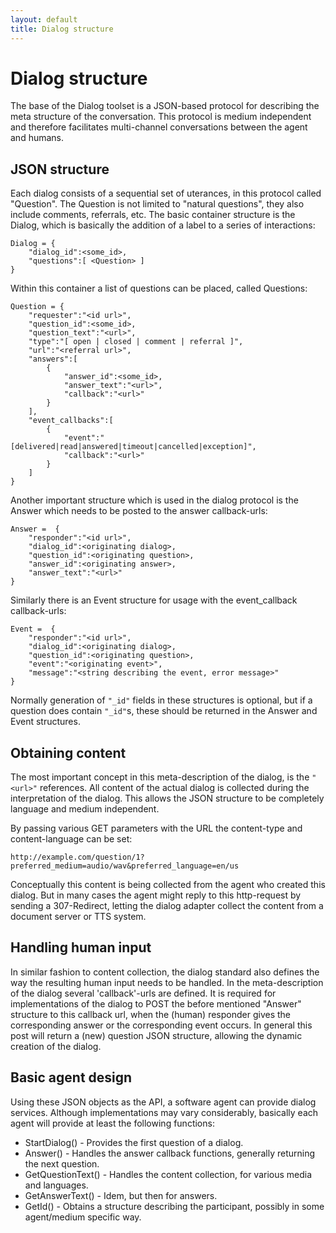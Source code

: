 ```yaml
---
layout: default
title: Dialog structure
---
```


# Dialog structure

The base of the Dialog toolset is a JSON-based protocol for describing the meta structure of the conversation. This protocol is medium independent and therefore facilitates multi-channel conversations between the agent and humans.

## JSON structure
Each dialog consists of a sequential set of uterances, in this protocol called "Question". The Question is not limited to "natural questions", they also include comments, referrals, etc.
The basic container structure is the Dialog, which is basically the addition of a label to a series of interactions:

	Dialog = {
		"dialog_id":<some_id>,
		"questions":[ <Question> ]
	}

Within this container a list of questions can be placed, called Questions:

	Question = {
		"requester":"<id url>",
		"question_id":<some_id>,
		"question_text":"<url>",
		"type":"[ open | closed | comment | referral ]",
		"url":"<referral url>",
		"answers":[
			{ 
				"answer_id":<some_id>,
				"answer_text":"<url>",
				"callback":"<url>"
			}
		],
		"event_callbacks":[
			{
				"event":"[delivered|read|answered|timeout|cancelled|exception]",
				"callback":"<url>"
			}
		]
	}

Another important structure which is used in the dialog protocol is the Answer which needs to be posted to the answer callback-urls:

	Answer =  {
		"responder":"<id url>",
		"dialog_id":<originating dialog>,
		"question_id":<originating question>,
		"answer_id":<originating answer>,
		"answer_text":"<url>"
	}

Similarly there is an Event structure for usage with the event_callback callback-urls:

	Event =  {
		"responder":"<id url>",
		"dialog_id":<originating dialog>,
		"question_id":<originating question>,
		"event":"<originating event>",
		"message":"<string describing the event, error message>"
	}

Normally generation of `"_id"` fields in these structures is optional, but if a question does contain `"_id"`s, these should be returned in the Answer and Event structures.

## Obtaining content
The most important concept in this meta-description of the dialog, is the `"<url>"` references. All content of the actual dialog is collected during the interpretation of the dialog. This allows the JSON structure to be completely language and medium independent. 

By passing various GET parameters with the URL the content-type and content-language can be set:

	http://example.com/question/1?preferred_medium=audio/wav&preferred_language=en/us
	
Conceptually this content is being collected from the agent who created this dialog. But in many cases the agent might reply to this http-request by sending a 307-Redirect, letting the dialog adapter collect the content from a document server or TTS system.

## Handling human input
In similar fashion to content collection, the dialog standard also defines the way the resulting human input needs to be handled. In the meta-description of the dialog several 'callback'-urls are defined.
It is required for implementations of the dialog to POST the before mentioned "Answer" structure to this callback url, when the (human) responder gives the corresponding answer or the corresponding event occurs. In general this post will return a (new) question JSON structure, allowing the dynamic creation of the dialog.

## Basic agent design
Using these JSON objects as the API, a software agent can provide dialog services. Although implementations may vary considerably, basically each agent will provide at least the following functions:

+	StartDialog()	-  Provides the first question of a dialog.
+	Answer()	-  Handles the answer callback functions, generally returning the next question.
+	GetQuestionText()	-  Handles the content collection, for various media and languages.
+	GetAnswerText()	-  Idem, but then for answers.
+   GetId()	-  Obtains a structure describing the participant, possibly in some agent/medium specific way.
 